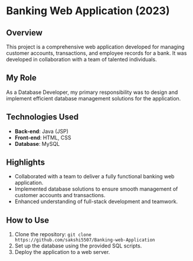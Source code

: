 # Banking Web Application (2023)

## Overview
This project is a comprehensive web application developed for managing customer accounts, transactions, and employee records for a bank. It was developed in collaboration with a team of talented individuals.

## My Role
As a Database Developer, my primary responsibility was to design and implement efficient database management solutions for the application.

## Technologies Used
- **Back-end**: Java (JSP)
- **Front-end**: HTML, CSS
- **Database**: MySQL

## Highlights
- Collaborated with a team to deliver a fully functional banking web application.
- Implemented database solutions to ensure smooth management of customer accounts and transactions.
- Enhanced understanding of full-stack development and teamwork.

## How to Use
1. Clone the repository: `git clone https://github.com/sakshi5507/Banking-web-Application`
2. Set up the database using the provided SQL scripts.
3. Deploy the application to a web server.
